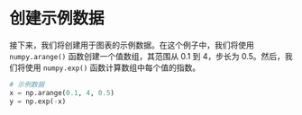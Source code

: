 # 创建示例数据

接下来，我们将创建用于图表的示例数据。在这个例子中，我们将使用 `numpy.arange()` 函数创建一个值数组，其范围从 0.1 到 4，步长为 0.5。然后，我们将使用 `numpy.exp()` 函数计算数组中每个值的指数。

```python
# 示例数据
x = np.arange(0.1, 4, 0.5)
y = np.exp(-x)
```
